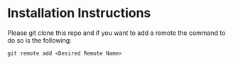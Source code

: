 # Installation Instructions

Please git clone this repo and if you want to add a remote the command to do so is the following:

```shell
git remote add <Desired Remote Name>
```
